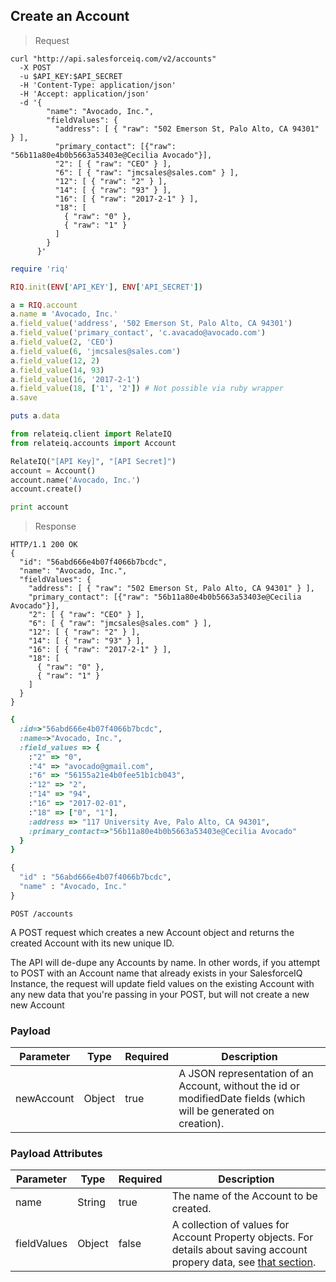 ## Create an Account

> Request

```shell
curl "http://api.salesforceiq.com/v2/accounts"
  -X POST
  -u $API_KEY:$API_SECRET
  -H 'Content-Type: application/json'
  -H 'Accept: application/json'
  -d '{ 
        "name": "Avocado, Inc.",
        "fieldValues": { 
          "address": [ { "raw": "502 Emerson St, Palo Alto, CA 94301" } ],
          "primary_contact": [{"raw": "56b11a80e4b0b5663a53403e@Cecilia Avocado"}],
          "2": [ { "raw": "CEO" } ],
          "6": [ { "raw": "jmcsales@sales.com" } ],
          "12": [ { "raw": "2" } ],
          "14": [ { "raw": "93" } ],
          "16": [ { "raw": "2017-2-1" } ],
          "18": [ 
            { "raw": "0" }, 
            { "raw": "1" } 
          ]
        }
      }'
```

```ruby 
require 'riq'

RIQ.init(ENV['API_KEY'], ENV['API_SECRET'])

a = RIQ.account
a.name = 'Avocado, Inc.'
a.field_value('address', '502 Emerson St, Palo Alto, CA 94301')
a.field_value('primary_contact', 'c.avacado@avocado.com')
a.field_value(2, 'CEO')
a.field_value(6, 'jmcsales@sales.com')
a.field_value(12, 2)
a.field_value(14, 93)
a.field_value(16, '2017-2-1')
a.field_value(18, ['1', '2']) # Not possible via ruby wrapper
a.save

puts a.data
```

```python
from relateiq.client import RelateIQ
from relateiq.accounts import Account

RelateIQ("[API Key]", "[API Secret]")
account = Account()
account.name('Avocado, Inc.')
account.create()

print account
```

> Response

```shell
HTTP/1.1 200 OK
{
  "id": "56abd666e4b07f4066b7bcdc",
  "name": "Avocado, Inc.",
  "fieldValues": { 
    "address": [ { "raw": "502 Emerson St, Palo Alto, CA 94301" } ],
    "primary_contact": [{"raw": "56b11a80e4b0b5663a53403e@Cecilia Avocado"}],
    "2": [ { "raw": "CEO" } ],
    "6": [ { "raw": "jmcsales@sales.com" } ],
    "12": [ { "raw": "2" } ],
    "14": [ { "raw": "93" } ],
    "16": [ { "raw": "2017-2-1" } ],
    "18": [ 
      { "raw": "0" }, 
      { "raw": "1" } 
    ]
  }
}
```

```ruby
{ 
  :id=>"56abd666e4b07f4066b7bcdc", 
  :name=>"Avocado, Inc.", 
  :field_values => {    
    :"2" => "0", 
    :"4" => "avocado@gmail.com", 
    :"6" => "56155a21e4b0fee51b1cb043",     
    :"12" => "2", 
    :"14" => "94",     
    :"16" => "2017-02-01",     
    :"18" => ["0", "1"], 
    :address => "117 University Ave, Palo Alto, CA 94301", 
    :primary_contact=>"56b11a80e4b0b5663a53403e@Cecilia Avocado"
  }
}
```

```python
{
  "id" : "56abd666e4b07f4066b7bcdc",
  "name" : "Avocado, Inc."
}
```
`POST /accounts`

A POST request which creates a new Account object and returns the created Account with its new unique ID.

The API will de-dupe any Accounts by name. In other words, if you attempt to POST with an Account name that already exists in your SalesforceIQ Instance, the request will update field values on the existing Account with any new data that you're passing in your POST, but will not create a new new Account

### Payload
Parameter | Type | Required | Description
--------- | ---- | -------- | -----------
newAccount | Object | true | A JSON representation of an Account, without the id or modifiedDate fields (which will be generated on creation).

### Payload Attributes
Parameter | Type | Required | Description
--------- | ---- | -------- | -----------
name | String | true | The name of the Account to be created.
fieldValues | Object | false | A collection of values for Account Property objects. For details about saving account propery data, see [that section](#account-properties).